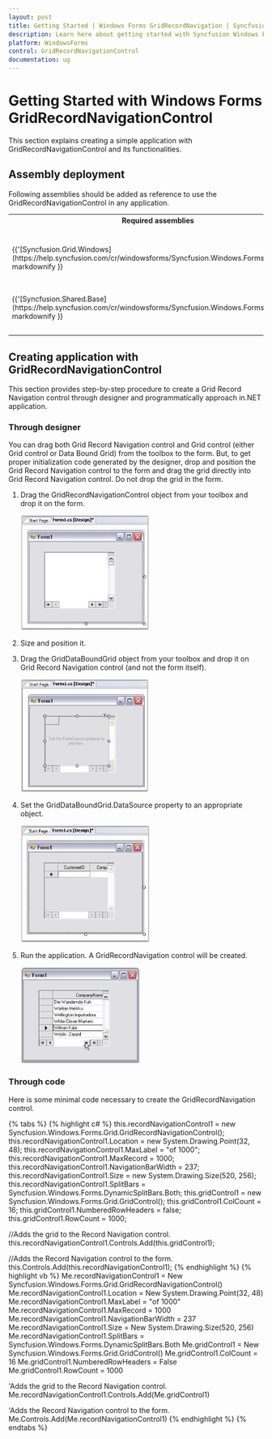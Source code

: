 ```yaml
---
layout: post
title: Getting Started | Windows Forms GridRecordNavigation | Syncfusion
description: Learn here about getting started with Syncfusion Windows Forms GridRecordNavigationControl, its elements, and more.
platform: WindowsForms
control: GridRecordNavigationControl
documentation: ug
---
```


# Getting Started with Windows Forms GridRecordNavigationControl

This section explains creating a simple application with GridRecordNavigationControl and its functionalities.

## Assembly deployment

Following assemblies should be added as reference to use the GridRecordNavigationControl in any application.

<table>
<tr>
<th>
Required assemblies<br/><br/></th><th>
Description<br/><br/></th></tr>
<tr>
<td>
{{'[Syncfusion.Grid.Windows](https://help.syncfusion.com/cr/windowsforms/Syncfusion.Windows.Forms.Grid.html)'| markdownify }}<br/><br/></td><td>
Contains classes that handles all UI operations, fundamentals, and base classes of the GridRecordNavigationControl.<br/><br/></td></tr>
<tr>
<td>
{{'[Syncfusion.Shared.Base](https://help.syncfusion.com/cr/windowsforms/Syncfusion.Windows.Forms.html)'| markdownify }}<br/><br/></td><td>
Contains style related properties and various editor controls used in the GridRecordNavigationControl.<br/><br/></td></tr>
</table>

## Creating application with GridRecordNavigationControl

This section provides step-by-step procedure to create a Grid Record Navigation control through designer and programmatically approach in.NET application.

### Through designer

You can drag both Grid Record Navigation control and Grid control (either Grid control or Data Bound Grid) from the toolbox to the form. But, to get proper initialization code generated by the designer, drop and position the Grid Record Navigation control to the form and drag the grid directly into Grid Record Navigation control. Do not drop the grid in the form.

1. Drag the GridRecordNavigationControl object from your toolbox and drop it on the form.

   ![Drag and Drop Toolbox in WindowsForms Grid Record Navigation](creating-grid-record-navigation-control_images/windowsforms-grid-record-navigation-drag-drop-toolbox.jpeg)

2. Size and position it.
3. Drag the GridDataBoundGrid object from your toolbox and drop it on Grid Record Navigation control (and not the form itself).

   ![Positon Toolbox in WindowsForms Grid Record Navigation](creating-grid-record-navigation-control_images/windowsforms-grid-record-navigation-position-toolbox.jpeg)

4. Set the GridDataBoundGrid.DataSource property to an appropriate object.

   ![Setting Toolbox in WindowsForms Grid Record Navigation](creating-grid-record-navigation-control_images/windowsforms-grid-record-navigation-setting-toolbox.jpeg)

5. Run the application. A GridRecordNavigation control will be created.

   ![Run Application Toolbox in WindowsForms Grid Record Navigation](creating-grid-record-navigation-control_images/windowsforms-grid-record-navigation-run-application-toolbox.jpeg)

### Through code

Here is some minimal code necessary to create the GridRecordNavigation control.

{% tabs %}
{% highlight c# %}
this.recordNavigationControl1 = new Syncfusion.Windows.Forms.Grid.GridRecordNavigationControl();
this.recordNavigationControl1.Location = new System.Drawing.Point(32, 48);
this.recordNavigationControl1.MaxLabel = "of 1000";
this.recordNavigationControl1.MaxRecord = 1000;
this.recordNavigationControl1.NavigationBarWidth = 237;
this.recordNavigationControl1.Size = new System.Drawing.Size(520, 256);
this.recordNavigationControl1.SplitBars = Syncfusion.Windows.Forms.DynamicSplitBars.Both;
this.gridControl1 = new Syncfusion.Windows.Forms.Grid.GridControl();
this.gridControl1.ColCount = 16;
this.gridControl1.NumberedRowHeaders = false;
this.gridControl1.RowCount = 1000;

//Adds the grid to the Record Navigation control.
this.recordNavigationControl1.Controls.Add(this.gridControl1);

//Adds the Record Navigation control to the form.
this.Controls.Add(this.recordNavigationControl1);
{% endhighlight %}
{% highlight vb %}
Me.recordNavigationControl1 = New Syncfusion.Windows.Forms.Grid.GridRecordNavigationControl()
Me.recordNavigationControl1.Location = New System.Drawing.Point(32, 48)
Me.recordNavigationControl1.MaxLabel = "of 1000"
Me.recordNavigationControl1.MaxRecord = 1000
Me.recordNavigationControl1.NavigationBarWidth = 237
Me.recordNavigationControl1.Size = New System.Drawing.Size(520, 256)
Me.recordNavigationControl1.SplitBars = Syncfusion.Windows.Forms.DynamicSplitBars.Both
Me.gridControl1 = New Syncfusion.Windows.Forms.Grid.GridControl()
Me.gridControl1.ColCount = 16
Me.gridControl1.NumberedRowHeaders = False
Me.gridControl1.RowCount = 1000

'Adds the grid to the Record Navigation control.
Me.recordNavigationControl1.Controls.Add(Me.gridControl1)

'Adds the Record Navigation control to the form.
Me.Controls.Add(Me.recordNavigationControl1)
{% endhighlight  %}
{% endtabs %}
